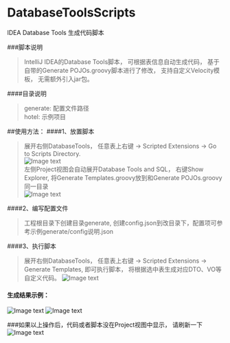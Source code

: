 # DatabaseToolsScripts
IDEA Database Tools 生成代码脚本

###脚本说明
>IntelliJ IDEA的Database Tools脚本， 可根据表信息自动生成代码， 基于自带的Generate POJOs.groovy脚本进行了修改， 支持自定义Velocity模板， 无需额外引入jar包。

####目录说明
>generate: 配置文件路径  
>hotel: 示例项目

##使用方法：
####1、放置脚本
>展开右侧DatabaseTools， 任意表上右键 -> Scripted Extensions -> Go to Scripts Directory.  
![Image text](images/1.png)  
>左侧Project视图会自动展开Database Tools and SQL， 右键Show Explorer, 将Generate Templates.groovy放到和Generate POJOs.groovy同一目录  
![Image text](images/2.png)

####2、编写配置文件
>工程根目录下创建目录generate, 创建config.json到改目录下，配置项可参考示例generate/config说明.json

####3、执行脚本
>展开右侧DatabaseTools， 任意表上右键 -> Scripted Extensions -> Generate Templates, 即可执行脚本， 将根据选中表生成对应DTO、VO等自定义代码。
![Image text](images/3.png)
  
  
  
#### 生成结果示例：
![Image text](images/DTO.png)
![Image text](images/VO.png)

###如果以上操作后，代码或者脚本没在Project视图中显示， 请刷新一下
![Image text](images/10.png)
